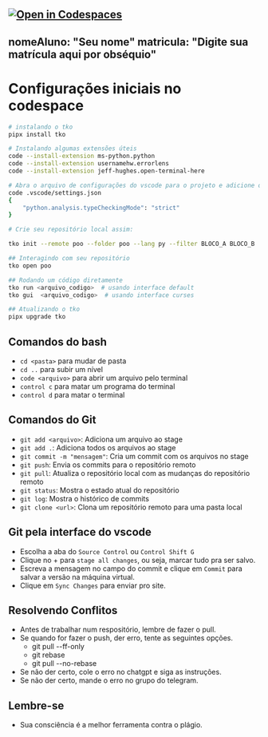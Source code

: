 [![Open in Codespaces](https://classroom.github.com/assets/launch-codespace-2972f46106e565e64193e422d61a12cf1da4916b45550586e14ef0a7c637dd04.svg)](https://classroom.github.com/open-in-codespaces?assignment_repo_id=20554079)
---
nomeAluno: "Seu nome"
matricula: "Digite sua matrícula aqui por obséquio"
---

# Configurações iniciais no codespace

```bash
# instalando o tko
pipx install tko

# Instalando algumas extensões úteis
code --install-extension ms-python.python
code --install-extension usernamehw.errorlens
code --install-extension jeff-hughes.open-terminal-here

# Abra o arquivo de configurações do vscode para o projeto e adicione o seguinte parâmetro
code .vscode/settings.json
{
    "python.analysis.typeCheckingMode": "strict"
}

# Crie seu repositório local assim:

tko init --remote poo --folder poo --lang py --filter BLOCO_A BLOCO_B

## Interagindo com seu repositório
tko open poo

## Rodando um código diretamente
tko run <arquivo_codigo>  # usando interface default
tko gui  <arquivo_codigo>  # usando interface curses

## Atualizando o tko
pipx upgrade tko
```

## Comandos do bash

- `cd <pasta>` para mudar de pasta
- `cd ..` para subir um nível
- `code <arquivo>` para abrir um arquivo pelo terminal
- `control c` para matar um programa do terminal
- `control d` para matar o terminal

## Comandos do Git

- `git add <arquivo>`: Adiciona um arquivo ao stage
- `git add .`: Adiciona todos os arquivos ao stage
- `git commit -m "mensagem"`: Cria um commit com os arquivos no stage
- `git push`: Envia os commits para o repositório remoto
- `git pull`: Atualiza o repositório local com as mudanças do repositório remoto
- `git status`: Mostra o estado atual do repositório
- `git log`: Mostra o histórico de commits
- `git clone <url>`: Clona um repositório remoto para uma pasta local

## Git pela interface do vscode

- Escolha a aba do `Source Control` ou `Control Shift G`
- Clique no + para `stage all changes`, ou seja, marcar tudo pra ser salvo.
- Escreva a mensagem no campo do commit e clique em `Commit` para salvar a versão na máquina virtual.
- Clique em `Sync Changes` para enviar pro site.

## Resolvendo Conflitos

- Antes de trabalhar num respositório, lembre de fazer o pull.
- Se quando for fazer o push, der erro, tente as seguintes opções.
  - git pull --ff-only
  - git rebase
  - git pull --no-rebase
- Se não der certo, cole o erro no chatgpt e siga as instruções.
- Se não der certo, mande o erro no grupo do telegram.

## Lembre-se

- Sua consciência é a melhor ferramenta contra o plágio.
